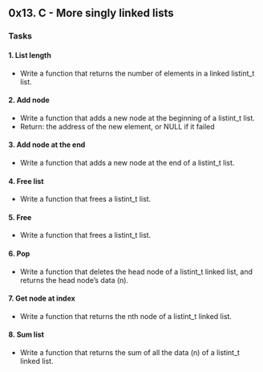 ## 0x13. C - More singly linked lists

### Tasks

#### 1. List length

* Write a function that returns the number of elements in a linked listint_t list.

#### 2. Add node

* Write a function that adds a new node at the beginning of a listint_t list.
* Return: the address of the new element, or NULL if it failed

#### 3. Add node at the end

* Write a function that adds a new node at the end of a listint_t list.

#### 4. Free list

* Write a function that frees a listint_t list.

#### 5. Free

* Write a function that frees a listint_t list.

#### 6. Pop

* Write a function that deletes the head node of a listint_t linked list, and returns the head node’s data (n).

#### 7. Get node at index

* Write a function that returns the nth node of a listint_t linked list.

#### 8. Sum list

* Write a function that returns the sum of all the data (n) of a listint_t linked list.
